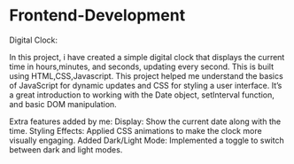 # Frontend-Development

Digital Clock:

In this project, i have  created a simple digital clock that displays the current time in hours,minutes, and seconds, updating every second.
This is built using HTML,CSS,Javascript.
This project helped me understand the basics of JavaScript for dynamic updates and CSS for styling a user interface. 
It’s a great introduction to working with the Date object, setInterval function, and basic DOM manipulation.


Extra features added by me:
  Display: Show the current date along with the time.
  Styling Effects: Applied CSS animations to make the clock more visually engaging.
  Added Dark/Light Mode: Implemented a toggle to switch between dark and light modes.
